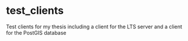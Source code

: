 # test_clients
Test clients for my thesis including a client for the LTS server and a client for the PostGIS database
